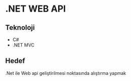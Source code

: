 # .NET WEB API
## Teknoloji
- C#
- .NET MVC

## Hedef
.Net ile Web api geliştirilmesi noktasında alıştırma yapmak
